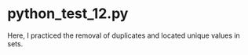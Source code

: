 # python_test_12.py

Here, I practiced the removal of duplicates and located unique values in sets.
